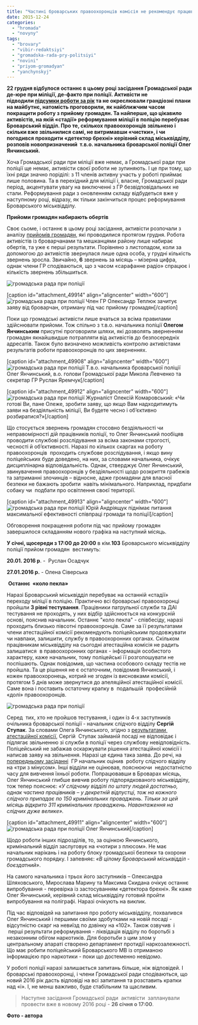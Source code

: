 ```yaml
---
title: "Частині броварських правоохоронців комісія не рекомендує працювати в новій поліції"
date: 2015-12-24
categories: 
  - "hromada"
  - "novyny"
tags: 
  - "brovary"
  - "vibir-redaktsiyi"
  - "gromadska-rada-pry-politsiyi"
  - "novini"
  - "priyom-gromadyan"
  - "yanchynskyj"
---
```


**22 грудня відбулося останнє в цьому році засідання Громадської ради де-юре при міліції, де-факто при поліції. Активісти не підводили [підсумки роботи за рік](https://mpz.brovary.org/nova-gromadska-rada-zaradi-novoyi-militsiyi/) та не окреслювали грандіозні плани на майбутнє, натомість проговорили, як найближчим часом покращити роботу з прийому громадян. Та найперше, що цікавило активістів, на якій «стадії» реформування міліції в поліцію перебуває Броварський відділ. Про те, скількох правоохоронців звільнено і скільки вже звільнилися самі, не витримавши «чистки», і чи погодився проходити «детектор брехні» керівний склад міськвідділу, розповів новопризначений  т.в.о. начальника броварської поліції** **Олег Янчинський.**

Хоча Громадської ради при міліції вже немає, а Громадської ради при поліції ще немає, активісти своєї роботи не зупиняють. І це при тому, що їхні ряди значно поріділі: з 11 членів активну участь у роботі приймає лише половина. Та в перехідний для міліції і, власне, Громадської ради період, акцентувати увагу на виключенні з ГР безвідповідальних не стали. Реформування ради з оновленням складу відбудеться вже у наступному році, відразу, як тільки закінчиться процес реформування Броварського міськвідділу.

**Прийоми громадян набирають обертів**

Своє сьоме, і останнє в цьому році засідання, активісти розпочали з аналізу [прийомів громадян,](https://mpz.brovary.org/gromadska-rada-pry-brovarskij-militsiyi-planuye-organizuvaty-regulyarnyj-pryjom-gromadyan/) які проводилися протягом грудня. Робота активістів із броварчанами та мешканцями району лише набирає обертів, та уже є перші результати. Порівняно з листопадом, коли за допомогою до активістів звернулася лише одна особа, у грудні кількість звернень зросла. Звичайно, **6** звернень за місяць – мізерна цифра, однак члени ГР сподіваються, що з часом «сарафанне радіо» спрацює і кількість звернень збільшиться.

![громадська рада при поліції](https://mpz.brovary.org/wp-content/uploads/2015/12/4-1.jpg)

\[caption id="attachment\_49914" align="aligncenter" width="600"\]![громадська рада при поліції](https://mpz.brovary.org/wp-content/uploads/2015/12/8-1.jpg) Член ГР Олександр Теплюк зачитує заяву від броварчан, отриману під час прийому громадян\[/caption\]

Поки що громадські активісти лише вчаться за всіма правилами здійснювати прийоми. Тож спільно з т.в.о. начальника поліції **Олегом Янчинським** присутні проговорили шляхи, які дозволять зверненням громадян якнайшвидше потрапляти від активістів до безпосередніх адресатів. Також було визначено можливість контролю активістами результатів роботи правоохоронців по цих зверненнях.

\[caption id="attachment\_49908" align="aligncenter" width="600"\]![громадська рада при поліції](https://mpz.brovary.org/wp-content/uploads/2015/12/1-1.jpg) Т.в.о. начальника броварської поліції Олег Янчинський, в.о. голови Громадської ради Микола Левченко та секретар ГР Руслан Яремчук\[/caption\]

\[caption id="attachment\_49912" align="aligncenter" width="600"\]![громадська рада при поліції](https://mpz.brovary.org/wp-content/uploads/2015/12/6-1.jpg) Журналіст Олексій Комаровський: «Чи готові Ви, пане Олеже, зробити заяву, що якщо Вам надходитимуть заяви на бездіяльність міліції, Ви будете чесно і об’єктивно розбиратися?»\[/caption\]

Що стосується звернень громадян стосовно бездіяльності чи неправомірності дій працівників поліції, то Олег Янчинський пообіцяв проводити службові розслідування за всіма законами строгості, чесності й об’єктивності. Наразі по кількох скаргах на роботу правоохоронців  проходить службове розслідування, і якщо вину поліцейських буде доведено, на них, за словами начальника, очікує дисциплінарна відповідальність. Однак, стверджує Олег Янчинський, звинувачення правоохоронців у бездіяльності щодо розкриття грабежів та затриманні злочинців – відносне, адже громадяни для власної безпеки не бажають зробити  навіть мінімального. Наприклад, придбати собаку чи  подбати про освітлення своєї території.

\[caption id="attachment\_49913" align="aligncenter" width="600"\]![громадська рада при поліції](https://mpz.brovary.org/wp-content/uploads/2015/12/7-1.jpg) Юрій Андріящук піднімає питання максимальної ефективності співпраці громади та поліції\[/caption\]

Обговорення покращення роботи під час прийому громадян завершилося складанням нового графіка на наступний місяць.

**У січні, щосереди з 17:00 до 20:00** в кім.**103** Броварського міськвідділу поліції прийом громадян  вестимуть:

**20.01. 2016 р**. -  Руслан Осадчук

**27.01.2016 р.** - Олена Сіверська

 **Останнє  «коло пекла»**

Наразі Броварський міськвідділ перебуває на останній «стадії» переходу міліції в поліцію. Практично всі броварські правоохоронці пройшли **3 рівні тестування**. Працівники патрульної служби та ДАІ тестування не проходять, у них відбір здійснюється на конкурсній основі, пояснив начальник. Останнє "коло пекла" - співбесіду, наразі проходить близько півсотні правоохоронців. Саме за її результатами члени атестаційної комісії рекомендують поліцейським продовжувати чи навпаки, залишити, службу в правоохоронних органах. Скільком працівникам міськвідділу на сьогодні атестаційна комісія не радить залишатися  в правоохоронних органах - інформація особистого характеру, каже начальник, тому поліцейські її розголошувати не поспішають. Однак повідомив, що частина особового складу тестів не пройшла. Та це рішення не є остаточним, повідомив Янчинський, і кожен правоохоронець, котрий не згоден із висновками комісії, протягом 5 днів може звернутися до апеляційної атестаційної комісії. Саме вона і поставить остаточну крапку в  подальшій  професійній «долі» правоохоронців.

![громадська рада при поліції](https://mpz.brovary.org/wp-content/uploads/2015/12/2-2.jpg)

Серед  тих, хто не пройшов тестування, і один із 4-х заступників очільника броварської поліції - начальник слідчого відділу **Сергій Ступак**. За словами Олега Янчинського, згідно з [результатами  атестаційної комісії](http://www.mvs.gov.ua/mvs/control/kyivska/uk/publish/article/187539), Сергій  Ступак займаній посаді не відповідає і підлягає звільненню зі служби в поліції через службову невідповідність. Поліцейський не забажав оскаржувати рішення атестаційної комісії і написав заяву на звільнення. Наразі це єдина така заява. До речі, на [попередньому засіданні](https://mpz.brovary.org/gromadska-rada-pry-politsiyi-proekzamenuvala-novogo-t-v-o-nachalnyka-politsiyi-olega-yanchynskogo/)  ГР начальник оцінив  роботу слідчого відділу на «три з мінусом». Інші відділи не оцінював, пояснюючи  недостатністю часу для вивчення їхньої роботи. Попрацювавши в Броварах місяць, Олег Янчинський глибше вивчив роботу підпорядкованого міськвідділу, тож тепер пояснює: _«У слідчому відділі по штату людей достатньо, однак частина працівників – у декретній відпустці, тож на кожного слідчого припадає по 150 кримінальних проваджень. Тільки за цей місяць відкрито 311 кримінальних проваджень. Навантаження на слідчих дуже велике»._

\[caption id="attachment\_49911" align="aligncenter" width="600"\]![громадська рада при поліції](https://mpz.brovary.org/wp-content/uploads/2015/12/5-1.jpg) Олег Янчинський\[/caption\]

Щодо роботи інших підрозділів, то, за оцінкою Янчинського, кримінальний відділ заслуговує на «чотири з плюсом». Не має начальник нарікань і на роботу блоку громадської безпеки та охорони громадського порядку. І запевняє: _«В цілому Броварський міськвідділ - боєздатний»_.

На самого начальника і трьох його заступників – Олександра Шляховського, Мирослава Марину та Максима Скидана очікує останнє випробування - перевірка із застосуванням «детектора брехні». Як каже Олег Янчинський, керівний склад міськвідділу готовий пройти випробування на поліграфі. Наразі очікують на виклик.

Під час відповідей на запитання про роботу міськвідділу, похвалився Олег Янчинський і першими своїми здобутками на новій посаді - відсутністю скарг на невиїзд по дзвінку на «102». Також озвучив  і  перші результати реформування - ліквідація відділу по боротьбі з незаконним обігом наркотиків. Для боротьби з цим злом у центральному апараті створено департамент протидії наркозалежності. Що має робити поліцейський Броварського МВ із отриманою інформацією про наркотики - поки що достеменно невідомо.

У роботі поліції наразі залишається запитань більше, ніж відповідей. І броварські правоохоронці, і члени Громадської ради сподіваються, що новий 2016 рік дасть відповіді на всі запитання та розставить крапки над «і». І, не менш важливо, буде стабільним та щасливим.

> Наступне засідання Громадської ради  активісти  запланували провести вже в новому 2016 році - **26 січня о 17:00**.

**Фото - автора**
